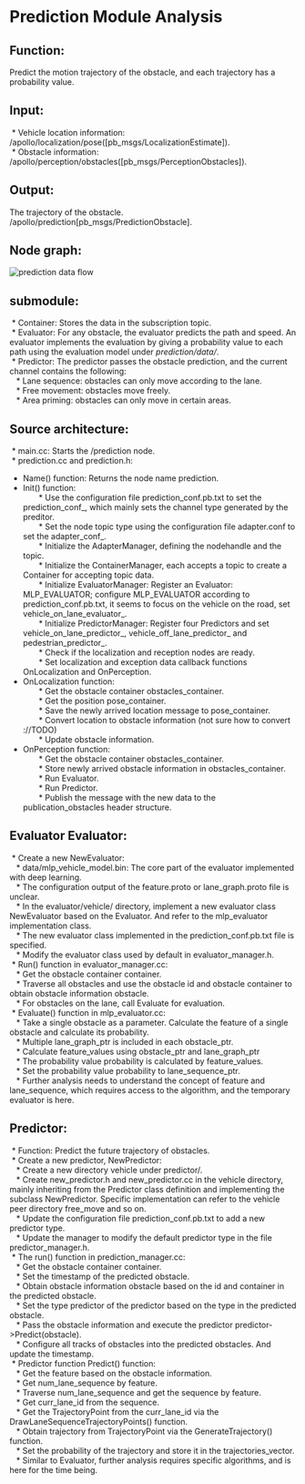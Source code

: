 # Prediction Module Analysis
## Function:
Predict the motion trajectory of the obstacle, and each trajectory has a probability value.

## Input:
 * Vehicle location information: /apollo/localization/pose([pb_msgs/LocalizationEstimate]). <br />
 * Obstacle information: /apollo/perception/obstacles([pb_msgs/PerceptionObstacles]).

## Output:
The trajectory of the obstacle. /apollo/prediction[pb_msgs/PredictionObstacle].

## Node graph:
![prediction data flow](images/prediction_node_arch.bmp)

## submodule:
 * Container: Stores the data in the subscription topic. <br />
 * Evaluator: For any obstacle, the evaluator predicts the path and speed. An evaluator implements the evaluation by giving a probability value to each path using the evaluation model under _prediction/data/_. <br />
 * Predictor: The predictor passes the obstacle prediction, and the current channel contains the following:<br />
   * Lane sequence: obstacles can only move according to the lane.<br />
   * Free movement: obstacles move freely.<br />
   * Area priming: obstacles can only move in certain areas.<br />

## Source architecture:
 * main.cc: Starts the /prediction node.<br />
 * prediction.cc and prediction.h:<br />
* Name() function: Returns the node name prediction.<br />
* Init() function:<br />
       * Use the configuration file prediction_conf.pb.txt to set the prediction_conf_, which mainly sets the channel type generated by the preditor.<br />
       * Set the node topic type using the configuration file adapter.conf to set the adapter_conf_.<br />
       * Initialize the AdapterManager, defining the nodehandle and the topic.<br />
       * Initialize the ContainerManager, each accepts a topic to create a Container for accepting topic data.<br />
       * Initialize EvaluatorManager: Register an Evaluator: MLP_EVALUATOR; configure MLP_EVALUATOR according to prediction_conf.pb.txt, it seems to focus on the vehicle on the road, set vehicle_on_lane_evaluator_.<br />
       * Initialize PredictorManager: Register four Predictors and set vehicle_on_lane_predictor_, vehicle_off_lane_predictor_ and pedestrian_predictor_.<br />
       * Check if the localization and reception nodes are ready.<br />
       * Set localization and exception data callback functions OnLocalization and OnPerception.<br />
* OnLocalization function:<br />
       * Get the obstacle container obstacles_container.<br />
       * Get the position pose_container.<br />
       * Save the newly arrived location message to pose_container.<br />
       * Convert location to obstacle information (not sure how to convert ://TODO)<br />
       * Update obstacle information.<br />
* OnPerception function:<br />
       * Get the obstacle container obstacles_container.<br />
       * Store newly arrived obstacle information in obstacles_container.<br />
       * Run Evaluator.<br />
       * Run Predictor.<br />
       * Publish the message with the new data to the publication_obstacles header structure.<br />

## Evaluator Evaluator:
 * Create a new NewEvaluator:<br />
   * data/mlp_vehicle_model.bin: The core part of the evaluator implemented with deep learning.<br />
   * The configuration output of the feature.proto or lane_graph.proto file is unclear.<br />
   * In the evaluator/vehicle/ directory, implement a new evaluator class NewEvaluator based on the Evaluator. And refer to the mlp_evaluator implementation class.<br />
   * The new evaluator class implemented in the prediction_conf.pb.txt file is specified.<br />
   * Modify the evaluator class used by default in evaluator_manager.h.<br />
 * Run() function in evaluator_manager.cc:<br />
   * Get the obstacle container container.<br />
   * Traverse all obstacles and use the obstacle id and obstacle container to obtain obstacle information obstacle.<br />
   * For obstacles on the lane, call Evaluate for evaluation.<br />
 * Evaluate() function in mlp_evaluator.cc:<br />
   * Take a single obstacle as a parameter. Calculate the feature of a single obstacle and calculate its probability.<br />
   * Multiple lane_graph_ptr is included in each obstacle_ptr.<br />
   * Calculate feature_values ​​using obstacle_ptr and lane_graph_ptr<br />
   * The probability value probability is calculated by feature_values.<br />
   * Set the probability value probability to lane_sequence_ptr.<br />
   * Further analysis needs to understand the concept of feature and lane_sequence, which requires access to the algorithm, and the temporary evaluator is here.<br />

## Predictor:
 * Function: Predict the future trajectory of obstacles.<br />
 * Create a new predictor, NewPredictor:<br />
   * Create a new directory vehicle under predictor/.<br />
   * Create new_predictor.h and new_predictor.cc in the vehicle directory, mainly inheriting from the Predictor class definition and implementing the subclass NewPredictor. Specific implementation can refer to the vehicle peer directory free_move and so on.<br />
   * Update the configuration file prediction_conf.pb.txt to add a new predictor type.<br />
   * Update the manager to modify the default predictor type in the file predictor_manager.h.<br />
 * The run() function in prediction_manager.cc:<br />
   * Get the obstacle container container.<br />
   * Set the timestamp of the predicted obstacle.<br />
   * Obtain obstacle information obstacle based on the id and container in the predicted obstacle.<br />
   * Set the type predictor of the predictor based on the type in the predicted obstacle.<br />
   * Pass the obstacle information and execute the predictor predictor->Predict(obstacle).<br />
   * Configure all tracks of obstacles into the predicted obstacles. And update the timestamp.<br />
 * Predictor function Predict() function:<br />
   * Get the feature based on the obstacle information.<br />
   * Get num_lane_sequence by feature.<br />
   * Traverse num_lane_sequence and get the sequence by feature.<br />
   * Get curr_lane_id from the sequence.<br />
   * Get the TrajectoryPoint from the curr_lane_id via the DrawLaneSequenceTrajectoryPoints() function.<br />
   * Obtain trajectory from TrajectoryPoint via the GenerateTrajectory() function.<br />
   * Set the probability of the trajectory and store it in the trajectories_vector.<br />
   * Similar to Evaluator, further analysis requires specific algorithms, and is here for the time being.<br />
